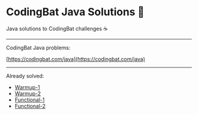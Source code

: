 # CodingBat Java Solutions 🦇

Java solutions to CodingBat challenges ☕️

---

CodingBat Java problems:

[https://codingbat.com/java](https://codingbat.com/java)

---

Already solved:

- [Warmup-1](/src/main/java/warmup_1)
- [Warmup-2](/src/main/java/warmup_2)
- [Functional-1](/src/main/java/functional_1)
- [Functional-2](/src/main/java/functional_2)
